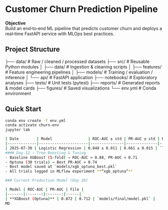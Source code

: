 # Customer Churn Prediction Pipeline

**Objective**  
Build an end‑to‑end ML pipeline that predicts customer churn and deploys a real‑time FastAPI service with MLOps best practices.

## Project Structure
├── data/               # Raw / cleaned / processed datasets
├── src/                # Reusable Python modules
│   ├── data/           # Ingestion & cleaning scripts
│   ├── features/       # Feature engineering pipelines
│   ├── models/         # Training / evaluation / inference
│   └── api/            # FastAPI application
├── notebooks/          # Exploratory analyses
├── tests/              # Unit tests (pytest)
├── reports/            # Generated reports & model cards
├── figures/            # Saved visualizations
└── env.yml             # Conda environment
## Quick Start
```bash
conda env create -f env.yml
conda activate churn-env
jupyter lab

| Date        | Model                | ROC‑AUC ± std | PR‑AUC ± std | Run ID |
|-------------|----------------------|---------------|--------------|--------|
| 2025‑07‑30 | Logistic Regression | 0.848 ± 0.011 | 0.661 ± 0.015 | `logreg_l2_balanced` |
#### Day 12 – Tree Boosting & Tuning
- Baseline XGBoost (5‑fold) → ROC‑AUC ≈ 0.88, PR‑AUC ≈ 0.71  
- Optuna (30 trials) → Best PR‑AUC ≈ 0.74  
- Best model saved at `models/xgb_optuna_best.pkl`  
- All trials logged in MLflow experiment **“xgb_optuna”**

### Current Production Model (Day 20)

| Model | ROC-AUC | PR-AUC | File |
|-------|:------:|:------:|------|
| **XGBoost (Optuna)** | 0.872 | 0.712 | `models/final/model.pkl` |
MD
